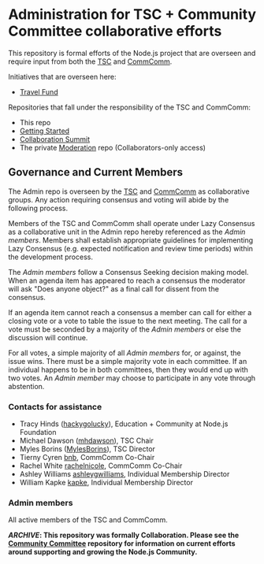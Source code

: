 # Administration for TSC + Community Committee collaborative efforts
This repository is formal efforts of the Node.js project that are overseen and require input from both the [TSC](https://github.com/nodejs/TSC) and [CommComm](https://github.com/nodejs/community-committee).

Initiatives that are overseen here:
- [Travel Fund](https://github.com/nodejs/admin/blob/master/travel_fund.md)

Repositories that fall under the responsibility of the TSC and CommComm:

- This repo
- [Getting Started](https://github.com/nodejs/getting-started)
- [Collaboration Summit](https://github.com/nodejs/summit)
- The private [Moderation](https://github.com/nodejs/moderation) repo (Collaborators-only access)

## Governance and Current Members

The Admin repo is overseen by the [TSC](https://github.com/nodejs/TSC) and [CommComm](https://github.com/nodejs/community-committee) as collaborative groups. Any action requiring consensus and voting will abide by the following process.

Members of the TSC and CommComm shall operate under Lazy Consensus as a collaborative unit in the Admin repo hereby referenced as the *Admin members*. Members shall establish appropriate guidelines for implementing Lazy Consensus (e.g. expected notification and review time periods) within the development process.

The *Admin members* follow a Consensus Seeking decision making model. When an agenda item has appeared to reach a consensus the moderator will ask "Does anyone object?" as a final call for dissent from the consensus.

If an agenda item cannot reach a consensus a member can call for either a closing vote or a vote to table the issue to the next meeting. The call for a vote must be seconded by a majority of the *Admin members* or else the discussion will continue.

For all votes, a simple majority of all *Admin members* for, or against, the issue wins. There must be a simple majority vote in each committee. If an individual happens to be in both committees, then they would end up with two votes. An *Admin member* may choose to participate in any vote through abstention.

### Contacts for assistance
- Tracy Hinds ([hackygolucky](https://github.com/hackygolucky)), Education + Community at Node.js Foundation
- Michael Dawson ([mhdawson](https://github.com/mhdawson)), TSC Chair
- Myles Borins ([MylesBorins](https://github.com/MylesBorins)), TSC Director
- Tierny Cyren [bnb](https://github.com/bnb), CommComm Co-Chair
- Rachel White [rachelnicole](https://github.com/rachelnicole), CommComm Co-Chair
- Ashley Williams [ashleygwilliams](https://github.com/ashleygwilliams), Individual Membership Director
- William Kapke [kapke](https://github.com/kapke), Individual Membership Director

### Admin members
All active members of the TSC and CommComm.

***ARCHIVE*: This repository was formally Collaboration. Please see the [Community Committee](https://github.com/nodejs/community-committee) repository for information on current efforts around supporting and growing the Node.js Community.**
